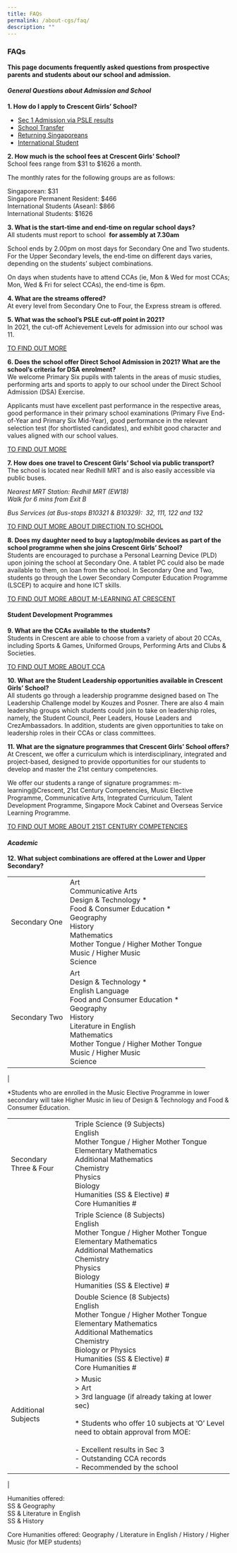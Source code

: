 ```yaml
---
title: FAQs
permalink: /about-cgs/faq/
description: ""
---
```

### **FAQs**

**This page documents frequently asked questions from prospective parents and students about our school and admission.**

#### **_General Questions about Admission and School_**

**1\. How do I apply to Crescent Girls’ School?**
*   [Sec 1 Admission via PSLE results](https://staging.d38imrvfgjjnoy.amplifyapp.com/about-cgs/admission/)  
*   [School Transfer](https://staging.d38imrvfgjjnoy.amplifyapp.com/about-cgs/admission/transfer-of-school/)  
*   [Returning Singaporeans](https://staging.d38imrvfgjjnoy.amplifyapp.com/about-cgs/admission/returning-singaporeans/)  
*   [International Student](https://staging.d38imrvfgjjnoy.amplifyapp.com/about-cgs/admission/international-students/)

**2\. How much is the school fees at Crescent Girls’ School?**<br>
School fees range from $31 to $1626 a month.

The monthly rates for the following groups are as follows:

Singaporean: $31<br>
Singapore Permanent Resident: $466<br>
International Students (Asean): $866<br>
International Students: $1626

**3\. What is the start-time and end-time on regular school days?**<br>
All students must report to school  **for assembly at 7.30am**

School ends by 2.00pm on most days for Secondary One and Two students. For the Upper Secondary levels, the end-time on different days varies, depending on the students’ subject combinations. 

On days when students have to attend CCAs (ie, Mon & Wed for most CCAs; Mon, Wed & Fri for select CCAs), the end-time is 6pm. 

**4\. What are the streams offered?**<br>
At every level from Secondary One to Four, the Express stream is offered.

**5\. What was the school’s PSLE cut-off point in 2021?**<br>
In 2021, the cut-off Achievement Levels for admission into our school was 11.

[TO FIND OUT MORE](https://staging.d38imrvfgjjnoy.amplifyapp.com/about-cgs/admission/)

**6. Does the school offer Direct School Admission in 2021? What are the school’s criteria for DSA enrolment?**<br>
We welcome Primary Six pupils with talents in the areas of music studies, performing arts and sports to apply to our school under the Direct School Admission (DSA) Exercise. 

Applicants must have excellent past performance in the respective areas, good performance in their primary school examinations (Primary Five End-of-Year and Primary Six Mid-Year), good performance in the relevant selection test (for shortlisted candidates), and exhibit good character and values aligned with our school values.

[TO FIND OUT MORE](https://staging.d38imrvfgjjnoy.amplifyapp.com/about-cgs/admission/info-on-dsa-to-cgs/)

**7. How does one travel to Crescent Girls’ School via public transport?**<br>
The school is located near Redhill MRT and is also easily accessible via public buses.

_Nearest MRT Station: Redhill MRT (EW18)<br>
Walk for 6 mins from Exit B_

_Bus Services (at Bus-stops B10321 & B10329):  32, 111, 122 and 132_

[TO FIND OUT MORE ABOUT DIRECTION TO SCHOOL](https://staging.d38imrvfgjjnoy.amplifyapp.com/about-cgs/contact-us/)

**8. Does my daughter need to buy a laptop/mobile devices as part of the school programme when she joins Crescent Girls’ School?**<br>
Students are encouraged to purchase a Personal Learning Device (PLD) upon joining the school at Secondary One. A tablet PC could also be made available to them, on loan from the school. In Secondary One and Two, students go through the Lower Secondary Computer Education Programme (LSCEP) to acquire and hone ICT skills.

[TO FIND OUT MORE ABOUT M-LEARNING AT CRESCENT](https://staging.d38imrvfgjjnoy.amplifyapp.com/our-holistic-curriculum/signature-programmes/)

#### **Student Development Programmes**
**9. What are the CCAs available to the students?**<br>
Students in Crescent are able to choose from a variety of about 20 CCAs, including Sports & Games, Uniformed Groups, Performing Arts and Clubs & Societies.

[TO FIND OUT MORE ABOUT CCA](https://staging.d38imrvfgjjnoy.amplifyapp.com/our-holistic-curriculum/cca/)

**10. What are the Student Leadership opportunities available in Crescent Girls’ School?**<br>
All students go through a leadership programme designed based on The Leadership Challenge model by Kouzes and Posner. There are also 4 main leadership groups which students could join to take on leadership roles, namely, the Student Council, Peer Leaders, House Leaders and CrezAmbassadors. In addition, students are given opportunities to take on leadership roles in their CCAs or class committees.

**11. What are the signature programmes that Crescent Girls’ School offers?**<br>
At Crescent, we offer a curriculum which is interdisciplinary, integrated and project-based, designed to provide opportunities for our students to develop and master the 21st century competencies.

We offer our students a range of signature programmes: m-learning@Crescent, 21st Century Competencies, Music Elective Programme, Communicative Arts, Integrated Curriculum, Talent Development Programme, Singapore Mock Cabinet and Overseas Service Learning Programme.

[TO FIND OUT MORE ABOUT 21ST CENTURY COMPETENCIES](https://staging.d38imrvfgjjnoy.amplifyapp.com/our-holistic-curriculum/signature-programmes/21st-century-competencies/)

#### **_Academic_**

**12. What subject combinations are offered at the Lower and Upper Secondary?**

|  |  |
|---|---|
| Secondary One | Art<br>Communicative Arts<br>Design & Technology *<br>Food & Consumer Education *<br>Geography<br>History<br>Mathematics<br>Mother Tongue / Higher Mother Tongue<br>Music / Higher Music<br>Science |
| Secondary Two | Art<br>Design & Technology *<br>English Language<br>Food and Consumer Education *<br>Geography<br>History<br>Literature in English<br>Mathematics<br>Mother Tongue / Higher Mother Tongue<br>Music / Higher Music<br>Science  |
|

*Students who are enrolled in the Music Elective Programme in lower secondary will take Higher Music in lieu of Design & Technology and Food & Consumer Education.

|  |  |
|---|---|
| Secondary Three & Four <br>  |Triple Science (9 Subjects)<br>English<br>Mother Tongue / Higher Mother Tongue<br>Elementary Mathematics<br>Additional Mathematics<br>Chemistry<br>Physics<br>Biology<br>Humanities (SS & Elective) #<br>Core Humanities # <br> |
|  | Triple Science (8 Subjects)<br>English<br>Mother Tongue / Higher Mother Tongue<br>Elementary Mathematics<br>Additional Mathematics<br>Chemistry<br>Physics<br>Biology<br>Humanities (SS & Elective) # |
|  | Double Science (8 Subjects)<br>English<br>Mother Tongue / Higher Mother Tongue<br>Elementary Mathematics<br>Additional Mathematics<br>Chemistry<br>Biology or Physics<br>Humanities (SS & Elective) #<br>Core Humanities # <br> |
| Additional Subjects <br> <br> <br>  | > Music<br>> Art<br>> 3rd language (if already taking at lower sec)<br><br>* Students who offer 10 subjects at ‘O’ Level need to obtain approval from MOE:<br><br>- Excellent results in Sec 3<br>- Outstanding CCA records<br>- Recommended by the school<br> |
|

Humanities offered:<br>
SS & Geography<br>
SS & Literature in English<br>
SS & History

Core Humanities offered: Geography / Literature in English / History / Higher Music (for MEP students)

